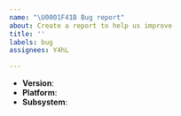 ```yaml
---
name: "\U0001F41B Bug report"
about: Create a report to help us improve
title: ''
labels: bug
assignees: Y4hL

---
```


<!--
Thank you for reporting a possible bug in mailpy.

Please fill in as much of the template below as you can.

Version: output of `python --version`
Platform: output of `uname -a` (UNIX), or version and 32 or 64-bit (Windows)
Subsystem: if known, please specify the affected core module name

If possible, please provide code that demonstrates the problem, keeping it as
simple and free of external dependencies as you can.
-->

* **Version**:
* **Platform**:
* **Subsystem**:

<!-- Please provide more details below this comment. -->
